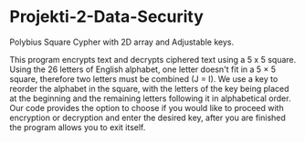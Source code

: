 # Projekti-2-Data-Security
Polybius Square Cypher with 2D array and Adjustable keys.

This program encrypts text and decrypts ciphered text using a 5 x 5 square. Using the 26 letters of English alphabet, one letter doesn't fit in a 5 × 5 square, therefore two letters must be combined (J = I). We use a key to reorder the alphabet in the square, with the letters of the key being placed at the beginning and the remaining letters following it in alphabetical order. Our code provides the option to choose if you would like to proceed with encryption or decryption and enter the desired key, after you are finished the program allows you to exit itself. 
